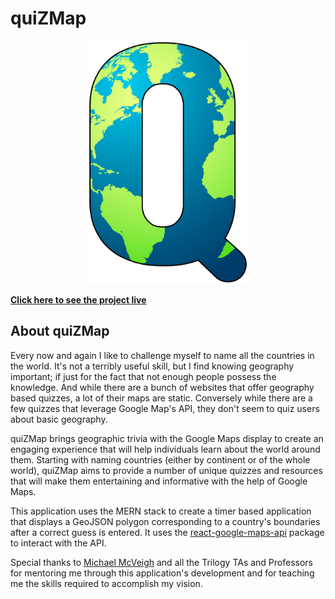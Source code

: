 # quiZMap

<p align="center">
  <img src="./client/src/img/logo-redesign.svg" width="256" title="quiZMap Logo">
</p>

**[Click here to see the project live](https://quizmap.herokuapp.com/)**

## About quiZMap

Every now and again I like to challenge myself to name all the countries in the world. It's not a terribly useful skill, but I find knowing geography important; if just for the fact that not enough people possess the knowledge. And while there are a bunch of websites that offer geography based quizzes, a lot of their maps are static. Conversely while there are a few quizzes that leverage Google Map's API, they don't seem to quiz users about basic geography. 

quiZMap brings geographic trivia with the Google Maps display to create an engaging experience that will help individuals learn about the world around them. Starting with naming countries (either by continent or of the whole world), quiZMap aims to provide a number of unique quizzes and resources that will make them entertaining and informative with the help of Google Maps. 

This application uses the MERN stack to create a timer based application that displays a GeoJSON polygon corresponding to a country's boundaries after a correct guess is entered. It uses the [react-google-maps-api](https://github.com/JustFly1984/react-google-maps-api) package to interact with the API. 

Special thanks to [Michael McVeigh](https://github.com/okputadora) and all the Trilogy TAs and Professors for mentoring me through this application's development and for teaching me the skills required to accomplish my vision.